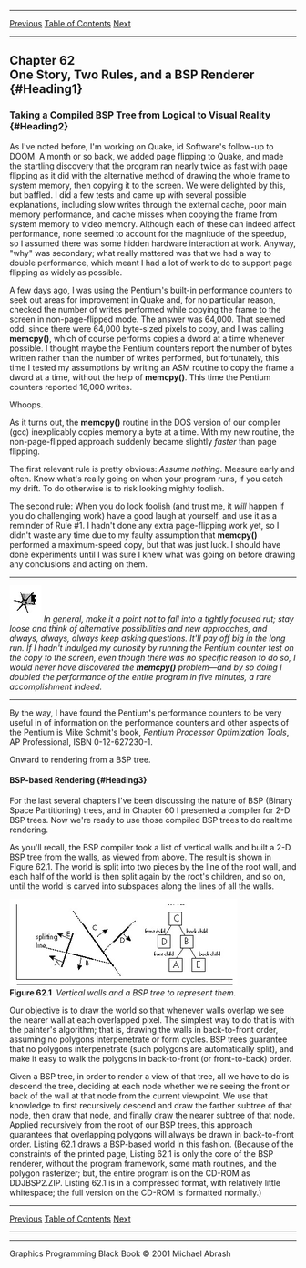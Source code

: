   ------------------------ --------------------------------- --------------------
  [Previous](61-04.html)   [Table of Contents](index.html)   [Next](62-02.html)
  ------------------------ --------------------------------- --------------------

Chapter 62\
 One Story, Two Rules, and a BSP Renderer {#Heading1}
-----------------------------------------

### Taking a Compiled BSP Tree from Logical to Visual Reality {#Heading2}

As I've noted before, I'm working on Quake, id Software's follow-up to
DOOM. A month or so back, we added page flipping to Quake, and made the
startling discovery that the program ran nearly twice as fast with page
flipping as it did with the alternative method of drawing the whole
frame to system memory, then copying it to the screen. We were delighted
by this, but baffled. I did a few tests and came up with several
possible explanations, including slow writes through the external cache,
poor main memory performance, and cache misses when copying the frame
from system memory to video memory. Although each of these can indeed
affect performance, none seemed to account for the magnitude of the
speedup, so I assumed there was some hidden hardware interaction at
work. Anyway, "why" was secondary; what really mattered was that we had
a way to double performance, which meant I had a lot of work to do to
support page flipping as widely as possible.

A few days ago, I was using the Pentium's built-in performance counters
to seek out areas for improvement in Quake and, for no particular
reason, checked the number of writes performed while copying the frame
to the screen in non-page-flipped mode. The answer was 64,000. That
seemed odd, since there were 64,000 byte-sized pixels to copy, and I was
calling **memcpy()**, which of course performs copies a dword at a time
whenever possible. I thought maybe the Pentium counters report the
number of bytes written rather than the number of writes performed, but
fortunately, this time I tested my assumptions by writing an ASM routine
to copy the frame a dword at a time, without the help of **memcpy()**.
This time the Pentium counters reported 16,000 writes.

Whoops.

As it turns out, the **memcpy()** routine in the DOS version of our
compiler (gcc) inexplicably copies memory a byte at a time. With my new
routine, the non-page-flipped approach suddenly became slightly *faster*
than page flipping.

The first relevant rule is pretty obvious: *Assume nothing*. Measure
early and often. Know what's really going on when your program runs, if
you catch my drift. To do otherwise is to risk looking mighty foolish.

The second rule: When you do look foolish (and trust me, it *will*
happen if you do challenging work) have a good laugh at yourself, and
use it as a reminder of Rule \#1. I hadn't done any extra page-flipping
work yet, so I didn't waste any time due to my faulty assumption that
**memcpy()** performed a maximum-speed copy, but that was just luck. I
should have done experiments until I was sure I knew what was going on
before drawing any conclusions and acting on them.

  ------------------- ------------------------------------------------------------------------------------------------------------------------------------------------------------------------------------------------------------------------------------------------------------------------------------------------------------------------------------------------------------------------------------------------------------------------------------------------------------------------------------------------------------------------------------------------------------
  ![](images/i.jpg)   *In general, make it a point not to fall into a tightly focused rut; stay loose and think of alternative possibilities and new approaches, and always, always, always keep asking questions. It'll pay off big in the long run. If I hadn't indulged my curiosity by running the Pentium counter test on the copy to the screen, even though there was no specific reason to do so, I would never have discovered the **memcpy()** problem—and by so doing I doubled the performance of the entire program in five minutes, a rare accomplishment indeed.*
  ------------------- ------------------------------------------------------------------------------------------------------------------------------------------------------------------------------------------------------------------------------------------------------------------------------------------------------------------------------------------------------------------------------------------------------------------------------------------------------------------------------------------------------------------------------------------------------------

By the way, I have found the Pentium's performance counters to be very
useful in of information on the performance counters and other aspects
of the Pentium is Mike Schmit's book, *Pentium Processor Optimization
Tools*, AP Professional, ISBN 0-12-627230-1.

Onward to rendering from a BSP tree.

#### BSP-based Rendering {#Heading3}

For the last several chapters I've been discussing the nature of BSP
(Binary Space Partitioning) trees, and in Chapter 60 I presented a
compiler for 2-D BSP trees. Now we're ready to use those compiled BSP
trees to do realtime rendering.

As you'll recall, the BSP compiler took a list of vertical walls and
built a 2-D BSP tree from the walls, as viewed from above. The result is
shown in Figure 62.1. The world is split into two pieces by the line of
the root wall, and each half of the world is then split again by the
root's children, and so on, until the world is carved into subspaces
along the lines of all the walls.

![](images/62-01.jpg)\
 **Figure 62.1**  *Vertical walls and a BSP tree to represent them.*

Our objective is to draw the world so that whenever walls overlap we see
the nearer wall at each overlapped pixel. The simplest way to do that is
with the painter's algorithm; that is, drawing the walls in
back-to-front order, assuming no polygons interpenetrate or form cycles.
BSP trees guarantee that no polygons interpenetrate (such polygons are
automatically split), and make it easy to walk the polygons in
back-to-front (or front-to-back) order.

Given a BSP tree, in order to render a view of that tree, all we have to
do is descend the tree, deciding at each node whether we're seeing the
front or back of the wall at that node from the current viewpoint. We
use that knowledge to first recursively descend and draw the farther
subtree of that node, then draw that node, and finally draw the nearer
subtree of that node. Applied recursively from the root of our BSP
trees, this approach guarantees that overlapping polygons will always be
drawn in back-to-front order. Listing 62.1 draws a BSP-based world in
this fashion. (Because of the constraints of the printed page, Listing
62.1 is only the core of the BSP renderer, without the program
framework, some math routines, and the polygon rasterizer; but, the
entire program is on the CD-ROM as DDJBSP2.ZIP. Listing 62.1 is in a
compressed format, with relatively little whitespace; the full version
on the CD-ROM is formatted normally.)

  ------------------------ --------------------------------- --------------------
  [Previous](61-04.html)   [Table of Contents](index.html)   [Next](62-02.html)
  ------------------------ --------------------------------- --------------------

* * * * *

Graphics Programming Black Book © 2001 Michael Abrash
